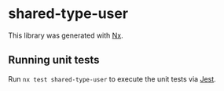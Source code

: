 # shared-type-user

This library was generated with [Nx](https://nx.dev).

## Running unit tests

Run `nx test shared-type-user` to execute the unit tests via [Jest](https://jestjs.io).
